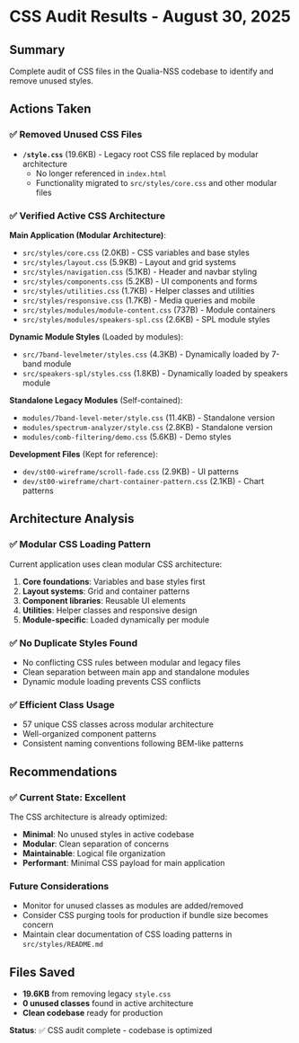 # CSS Audit Results - August 30, 2025

## Summary
Complete audit of CSS files in the Qualia-NSS codebase to identify and remove unused styles.

## Actions Taken

### ✅ Removed Unused CSS Files
- **`/style.css`** (19.6KB) - Legacy root CSS file replaced by modular architecture
  - No longer referenced in `index.html`
  - Functionality migrated to `src/styles/core.css` and other modular files

### ✅ Verified Active CSS Architecture 

**Main Application (Modular Architecture)**:
- `src/styles/core.css` (2.0KB) - CSS variables and base styles
- `src/styles/layout.css` (5.9KB) - Layout and grid systems  
- `src/styles/navigation.css` (5.1KB) - Header and navbar styling
- `src/styles/components.css` (5.2KB) - UI components and forms
- `src/styles/utilities.css` (1.7KB) - Helper classes and utilities
- `src/styles/responsive.css` (1.7KB) - Media queries and mobile
- `src/styles/modules/module-content.css` (737B) - Module containers
- `src/styles/modules/speakers-spl.css` (2.6KB) - SPL module styles

**Dynamic Module Styles** (Loaded by modules):
- `src/7band-levelmeter/styles.css` (4.3KB) - Dynamically loaded by 7-band module
- `src/speakers-spl/styles.css` (1.8KB) - Dynamically loaded by speakers module

**Standalone Legacy Modules** (Self-contained):
- `modules/7band-level-meter/style.css` (11.4KB) - Standalone version
- `modules/spectrum-analyzer/style.css` (2.8KB) - Standalone version
- `modules/comb-filtering/demo.css` (5.6KB) - Demo styles

**Development Files** (Kept for reference):
- `dev/st00-wireframe/scroll-fade.css` (2.9KB) - UI patterns
- `dev/st00-wireframe/chart-container-pattern.css` (2.1KB) - Chart patterns

## Architecture Analysis

### ✅ Modular CSS Loading Pattern
Current application uses clean modular CSS architecture:
1. **Core foundations**: Variables and base styles first
2. **Layout systems**: Grid and container patterns
3. **Component libraries**: Reusable UI elements
4. **Utilities**: Helper classes and responsive design
5. **Module-specific**: Loaded dynamically per module

### ✅ No Duplicate Styles Found
- No conflicting CSS rules between modular and legacy files
- Clean separation between main app and standalone modules
- Dynamic module loading prevents CSS conflicts

### ✅ Efficient Class Usage
- 57 unique CSS classes across modular architecture
- Well-organized component patterns
- Consistent naming conventions following BEM-like patterns

## Recommendations

### ✅ Current State: Excellent
The CSS architecture is already optimized:
- **Minimal**: No unused styles in active codebase
- **Modular**: Clean separation of concerns
- **Maintainable**: Logical file organization
- **Performant**: Minimal CSS payload for main application

### Future Considerations
- Monitor for unused classes as modules are added/removed
- Consider CSS purging tools for production if bundle size becomes concern
- Maintain clear documentation of CSS loading patterns in `src/styles/README.md`

## Files Saved
- **19.6KB** from removing legacy `style.css`
- **0 unused classes** found in active architecture
- **Clean codebase** ready for production

**Status**: ✅ CSS audit complete - codebase is optimized
